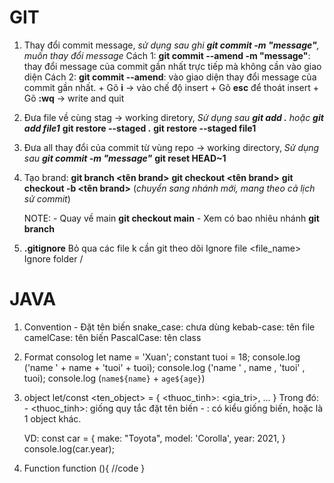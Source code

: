 # GIT
1. Thay đổi commit message, *sử dụng sau ghi **git commit -m "message"**, muốn thay đổi message*
    Cách 1: **git commit --amend -m "message"**: thay đổi message của commit gần nhất trực tiếp mà không cần vào giao diện
    Cách 2: **git commit --amend**:  vào giao diện thay đổi message của commit gần nhất.
        + Gõ **i** -> vào chế độ insert
        + Gõ **esc** để thoát insert
        + Gõ **:wq** -> write and quit

2. Đưa file về cùng stag -> working diretory, *Sử dụng sau **git add .** hoặc **git add file1***
    **git restore --staged .**
    **git restore --staged file1**

3. Đưa all thay đổi của commit từ vùng repo -> working directory, *Sử dụng sau **git commit -m "message"***
    **git reset HEAD~1**

4. Tạo brand: 
    **git branch <tên brand>**
    **git checkout <tên brand>**
    **git checkout -b <tên brand>** (*chuyển sang nhánh mới, mang theo cả lịch sử commit*)

    NOTE: 
        - Quay về main **git checkout main**
        - Xem có bao nhiêu nhánh **git branch**
5. **.gitignore** Bỏ qua các file k cần git theo dõi
    Ignore file 
        <file_name>
    Ignore folder
        <folder-name>/

# JAVA
1. Convention - Đặt tên biến
    snake_case: chưa dùng
    kebab-case: tên file
    camelCase: tên biến
    PascalCase: tên class

2. Format consolog
    let name = 'Xuan';
    constant tuoi = 18;
    console.log ('name ' + name + 'tuoi' + tuoi);
    console.log ('name ' , name , 'tuoi' , tuoi);
    console.log (`name${name}` + `age${age}`)

3. object
    let/const <ten_object> = {
        <thuoc_tinh>: <gia_tri>,
        ...
        }
            Trong đó:
                - <thuoc_tinh>: giống quy tắc đặt tên biến
                - <gia tri>: có kiểu giống biến, hoặc là 1 object khác.

    VD: 
    const car = {
    make: "Toyota",
    model: 'Corolla',
    year: 2021,
    }
    console.log(car.year);

4. Function
    function <nameFunction>(){
        //code
    }
